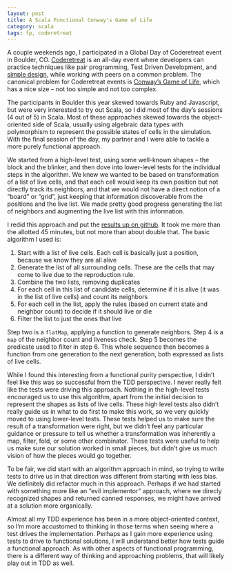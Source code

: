 ```yaml
---
layout: post
title: A Scala Functional Conway's Game of Life
category: scala
tags: fp, coderetreat
---
```


A couple weekends ago, I participated in a Global Day of Coderetreat event in Boulder, CO. 
[Coderetreat](http://coderetreat.org/) is an all-day event where developers can practice techniques like pair 
programming, Test Driven Development, and [simple design](http://c2.com/cgi/wiki?XpSimplicityRules), while working
with peers on a common problem. The canonical problem for Coderetreat events is 
[Conway’s Game of Life](http://en.wikipedia.org/wiki/Conway%27s_Game_of_Life), which has a nice size – not too 
simple and not too complex.

The participants in Boulder this year skewed towards Ruby and Javascript, but were very interested to try out 
Scala, so I did most of the day’s sessions (4 out of 5) in Scala. Most of these approaches skewed towards the 
object-oriented side of Scala, usually using algebraic data types with polymorphism to represent the possible 
states of cells in the simulation. With the final session of the day, my partner and I were able to tackle a more 
purely functional approach.

We started from a high-level test, using some well-known shapes – the block and the blinker, and then dove into 
lower-level tests for the individual steps in the algorithm. We knew we wanted to be based on transformation of 
a list of live cells, and that each cell would keep its own position but not directly track its neighbors, and 
that we would not have a direct notion of a “board” or “grid”, just keeping that information discoverable from 
the positions and the live list. We made pretty good progress generating the list of neighbors and augmenting 
the live list with this information.

I redid this approach and put the [results up on github](https://github.com/chrisphelps/funConway/blob/master/src/test/scala/FunConway.scala). It took me more than the allotted 45 minutes, 
but not more than about double that. The basic algorithm I used is:

1. Start with a list of live cells. Each cell is basically just a position, because we know they are all alive
2. Generate the list of all surrounding cells. These are the cells that may come to live due to the reproduction rule.
3. Combine the two lists, removing duplicates
4. For each cell in this list of candidate cells, determine if it is alive (it was in the list of live cells) and count its neighbors
5. For each cell in the list, apply the rules (based on current state and neighbor count) to decide if it should live or die
6. Filter the list to just the ones that live

Step two is a ```flatMap```, applying a function to generate neighbors. Step 4 is a ```map``` of the neighbor count and 
liveness check. Step 5 becomes the predicate used to filter in step 6. This whole sequence then becomes a 
function from one generation to the next generation, both expressed as lists of live cells.

While I found this interesting from a functional purity perspective, I didn’t feel like this was so successful 
from the TDD perspective. I never really felt like the tests were driving this approach. Nothing in the high-level 
tests encouraged us to use this algorithm, apart from the initial decision to represent the shapes as lists of 
live cells. These high level tests also didn’t really guide us in what to do first to make this work, so we very 
quickly moved to using lower-level tests. These tests helped us to make sure the result of a transformation were 
right, but we didn’t feel any particular guidance or pressure to tell us whether a transformation was inherently 
a map, filter, fold, or some other combinator. These tests were useful to help us make sure our solution worked 
in small pieces, but didn’t give us much vision of how the pieces would go together.

To be fair, we did start with an algorithm approach in mind, so trying to write tests to drive us in that direction 
was different from starting with less bias. We definitely did refactor much in this approach. Perhaps if we had 
started with something more like an “evil implementor” approach, where we direcly recognized shapes and returned 
canned responses, we might have arrived at a solution more organically.

Almost all my TDD experience has been in a more object-oriented context, so I’m more accustomed to thinking in 
those terms when seeing where a test drives the implementation. Perhaps as I gain more experience using tests to 
drive to functional solutions, I will understand better how tests guide a functional approach. As with other aspects 
of functional programming, there is a different way of thinking and approaching problems, that will likely play out 
in TDD as well.
